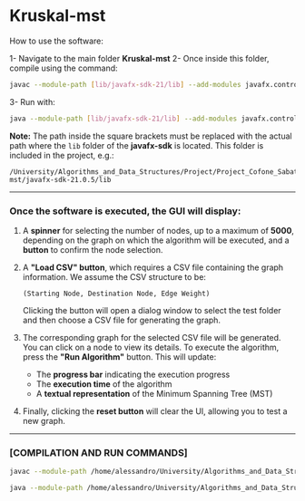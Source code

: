 # Kruskal-mst

How to use the software:

1- Navigate to the main folder **Kruskal-mst**
2- Once inside this folder, compile using the command:
   ```sh
   javac --module-path [lib/javafx-sdk-21/lib] --add-modules javafx.controls,javafx.fxml -d out $(find src -name "*.java")
   ```
3- Run with:
   ```sh
   java --module-path [lib/javafx-sdk-21/lib] --add-modules javafx.controls,javafx.fxml -cp out App
   ```

**Note:** The path inside the square brackets must be replaced with the actual path where the `lib` folder of the **javafx-sdk** is located. This folder is included in the project, e.g.:
   ```
   /University/Algorithms_and_Data_Structures/Project/Project_Cofone_Sabatini/Kruskal-mst/javafx-sdk-21.0.5/lib
   ```

---

### Once the software is executed, the GUI will display:

1. A **spinner** for selecting the number of nodes, up to a maximum of **5000**, depending on the graph on which the algorithm will be executed, and a **button** to confirm the node selection.

2. A **"Load CSV" button**, which requires a CSV file containing the graph information. We assume the CSV structure to be:
   ```
   (Starting Node, Destination Node, Edge Weight)
   ```
   Clicking the button will open a dialog window to select the test folder and then choose a CSV file for generating the graph.

3. The corresponding graph for the selected CSV file will be generated. You can click on a node to view its details. To execute the algorithm, press the **"Run Algorithm"** button. This will update:
   - The **progress bar** indicating the execution progress
   - The **execution time** of the algorithm
   - A **textual representation** of the Minimum Spanning Tree (MST)

4. Finally, clicking the **reset button** will clear the UI, allowing you to test a new graph.

---

### [COMPILATION AND RUN COMMANDS]
```sh
javac --module-path /home/alessandro/University/Algorithms_and_Data_Structures/Project/Project_Cofone_Sabatini/Kruskal-mst/javafx-sdk-21.0.5/lib --add-modules javafx.controls,javafx.fxml -d out $(find src -name "*.java")
```
```sh
java --module-path /home/alessandro/University/Algorithms_and_Data_Structures/Project/Project_Cofone_Sabatini/Kruskal-mst/javafx-sdk-21.0.5/lib --add-modules javafx.controls,javafx.fxml -cp out App
```


